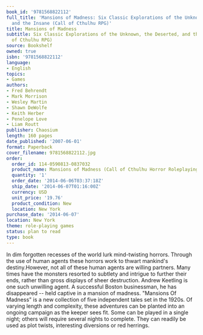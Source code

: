 ```yaml
---
book_id: '9781568822112'
full_title: 'Mansions of Madness: Six Classic Explorations of the Unknown, the Deserted,
  and the Insane (Call of Cthulhu RPG)'
title: Mansions of Madness
subtitle: Six Classic Explorations of the Unknown, the Deserted, and the Insane (Call
  of Cthulhu RPG)
source: Bookshelf
owned: true
isbn: '9781568822112'
language:
- English
topics:
- Games
authors:
- Fred Behrendt
- Mark Morrison
- Wesley Martin
- Shawn DeWolfe
- Keith Herber
- Penelope Love
- Liam Routt
publisher: Chaosium
length: 160 pages
date_published: '2007-06-01'
format: Paperback
cover_filename: 9781568822112.jpg
order:
  order_id: 114-0590813-0837032
  product_name: Mansions of Madness (Call of Cthulhu Horror Roleplaying, 1920s Era)
  quantity: '1'
  order_date: '2014-06-06T03:37:18Z'
  ship_date: '2014-06-07T01:16:00Z'
  currency: USD
  unit_price: '19.76'
  product_condition: New
  location: New York
purchase_date: '2014-06-07'
location: New York
theme: role-playing games
status: plan to read
type: book
---
```

In dim forgotten recesses of the world lurk mind-twisting horrors. Through the use of human agents these horrors work to thwart mankind's destiny.However, not all of these human agents are willing partners. Many times have the monsters resorted to subtlety and intrigue to further their ends, rather than gross displays of sheer destruction.
Andrew Keetling is one such unwilling agent. A successful Boston businessman, he has disappeared -- held captive in a mansion of madness.
"Mansions Of Madness" is a new collection of five independent tales set in the 1920s. Of varying length and complexity, these adventures can be planted into an ongoing campaign as the keeper sees fit. Some can be played in a single night; others will require several nights to complete. They can readily be used as plot twists, interesting diversions or red herrings.
